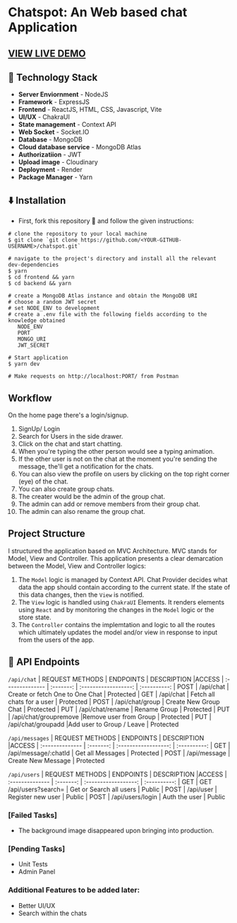 # Chatspot: An Web based chat Application 


## [VIEW LIVE DEMO](https://chatspot-prod.onrender.com/)

## 🚧 Technology Stack

- **Server Enviornment** - NodeJS
- **Framework** - ExpressJS
- **Frontend** - ReactJS, HTML, CSS, Javascript, Vite
- **UI/UX** - ChakraUI
- **State management** - Context API
- **Web Socket** - Socket.IO
- **Database** - MongoDB
- **Cloud database service** - MongoDB Atlas
- **Authorizatiion** - JWT
- **Upload image** - Cloudinary
- **Deployment** - Render
- **Package Manager** - Yarn

## ⬇️ Installation

- First, fork this repository 🍴 and follow the given instructions:

```
# clone the repository to your local machine
$ git clone `git clone https://github.com/<YOUR-GITHUB-USERNAME>/chatspot.git`

# navigate to the project's directory and install all the relevant dev-dependencies
$ yarn
$ cd frontend && yarn
$ cd backend && yarn

# create a MongoDB Atlas instance and obtain the MongoDB URI
# choose a random JWT secret
# set NODE_ENV to development
# create a .env file with the following fields according to the knowledge obtained
   NODE_ENV 
   PORT 
   MONGO_URI 
   JWT_SECRET 

# Start application
$ yarn dev

# Make requests on http://localhost:PORT/ from Postman
```

## Workflow

On the home page there's a login/signup.

1. SignUp/ Login
2. Search for Users in the side drawer.
3. Click on the chat and start chatting.
4. When you're typing the other person would see a typing animation.
5. If the other user is not on the chat at the moment you're sending the message, the'll get a notification for the chats.
6. You can also view the profile on users by clicking on the top right corner (eye) of the chat.
7. You can also create group chats.
8. The creater would be the admin of the group chat.
9. The admin can add or remove members from their group chat.
10. The admin can also rename the group chat.



## Project Structure

I structured the application based on MVC Architecture. MVC stands for Model, View and Controller. This application presents a clear demarcation between the Model, View and Controller logics:

1. The `Model` logic is managed by Context API. Chat Provider decides what data the app should contain according to the current state. If the state of this data changes, then the `View` is notified.
2. The `View` logic is handled using `ChakraUI` Elements. It renders elements using `React` and by monitoring the changes in the `Model` logic or the store state.
3. The `Controller` contains the implemtation and logic to all the routes which ultimately updates the model and/or view in response to input from the users of the app.


## 🔨 API Endpoints

`/api/chat`
| REQUEST METHODS | ENDPOINTS | DESCRIPTION |ACCESS
| :-------------- | :-------: | :------------------: | :----------:
| POST | /api/chat | Create or fetch One to One Chat | Protected
| GET | /api/chat | Fetch all chats for a user | Protected
| POST | /api/chat/group | Create New Group Chat | Protected
| PUT | /api/chat/rename | Rename Group | Protected
| PUT | /api/chat/groupremove |Remove user from Group | Protected
| PUT | /api/chat/groupadd |Add user to Group / Leave | Protected

`/api/messages`
| REQUEST METHODS | ENDPOINTS | DESCRIPTION |ACCESS
| :-------------- | :-------: | :------------------: | :----------:
| GET | /api/message/:chatId | Get all Messages | Protected
| POST | /api/message | Create New Message | Protected

`/api/users`
| REQUEST METHODS | ENDPOINTS | DESCRIPTION |ACCESS
| :-------------- | :-------: | :------------------: | :----------:
| GET | GET /api/users?search= | Get or Search all users | Public
| POST | /api/user | Register new user | Public
| POST | /api/users/login | Auth the user | Public



### [Failed Tasks]

- The background image disappeared upon bringing into production.


### [Pending Tasks]

- Unit Tests
- Admin Panel

### Additional Features to be added later:

- Better UI/UX
- Search within the chats
